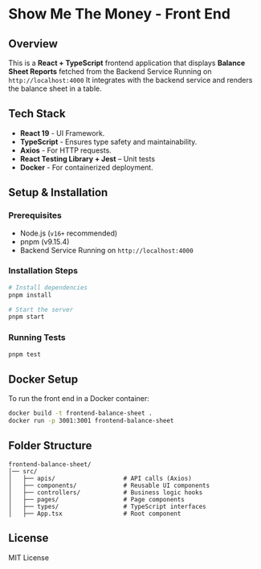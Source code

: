 # Show Me The Money - Front End

## Overview

This is a **React + TypeScript** frontend application that displays **Balance Sheet Reports** fetched from the Backend Service Running on `http://localhost:4000`
It integrates with the backend service and renders the balance sheet in a table.

## Tech Stack

- **React 19** - UI Framework.
- **TypeScript** - Ensures type safety and maintainability.
- **Axios** - For HTTP requests.
- **React Testing Library + Jest** – Unit tests
- **Docker** - For containerized deployment.

## Setup & Installation

### Prerequisites

- Node.js (`v16+` recommended)
- pnpm (v9.15.4)
- Backend Service Running on `http://localhost:4000`

### Installation Steps

```sh
# Install dependencies
pnpm install

# Start the server
pnpm start
```

### Running Tests

```sh
pnpm test
```

## Docker Setup

To run the front end in a Docker container:

```sh
docker build -t frontend-balance-sheet .
docker run -p 3001:3001 frontend-balance-sheet
```

## Folder Structure

```
frontend-balance-sheet/
│── src/
│   ├── apis/                   # API calls (Axios)
│   ├── components/             # Reusable UI components
│   ├── controllers/            # Business logic hooks
│   ├── pages/                  # Page components
│   ├── types/                  # TypeScript interfaces
│   ├── App.tsx                 # Root component
```

## License

MIT License
